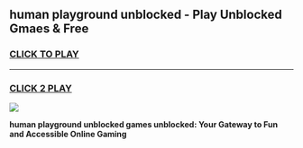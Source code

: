 
## human playground unblocked - Play Unblocked Gmaes & Free
<h3>
<a href="https://news.freeplayer.one?title=human_playground_unblocked&ref=23F">CLICK TO PLAY</a></h3>
<hr>

<h3>
<a href="https://news.freeplayer.one?title=human_playground_unblocked&ref=23F">CLICK 2 PLAY</a>
  
</h3>

<a href="https://news.freeplayer.one?title=human_playground_unblocked&ref=23F/"><img src="https://clearcache.store/games.png"></a>


**human playground unblocked games unblocked: Your Gateway to Fun and Accessible Online Gaming**
